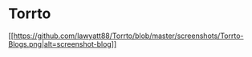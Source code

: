 # Torrto
[[https://github.com/lawyatt88/Torrto/blob/master/screenshots/Torrto-Blogs.png|alt=screenshot-blog]]
